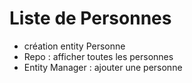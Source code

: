 # Liste de Personnes

- création entity Personne
- Repo : afficher toutes les personnes
- Entity Manager : ajouter une personne
